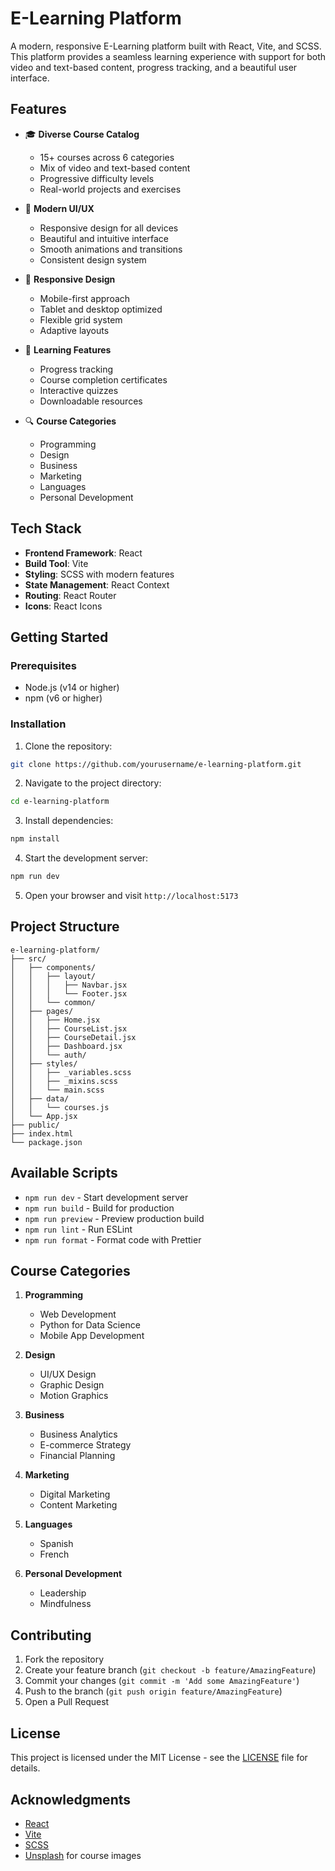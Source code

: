 # E-Learning Platform

A modern, responsive E-Learning platform built with React, Vite, and SCSS. This platform provides a seamless learning experience with support for both video and text-based content, progress tracking, and a beautiful user interface.

## Features

- 🎓 **Diverse Course Catalog**
  - 15+ courses across 6 categories
  - Mix of video and text-based content
  - Progressive difficulty levels
  - Real-world projects and exercises

- 🎨 **Modern UI/UX**
  - Responsive design for all devices
  - Beautiful and intuitive interface
  - Smooth animations and transitions
  - Consistent design system

- 📱 **Responsive Design**
  - Mobile-first approach
  - Tablet and desktop optimized
  - Flexible grid system
  - Adaptive layouts

- 🎯 **Learning Features**
  - Progress tracking
  - Course completion certificates
  - Interactive quizzes
  - Downloadable resources

- 🔍 **Course Categories**
  - Programming
  - Design
  - Business
  - Marketing
  - Languages
  - Personal Development

## Tech Stack

- **Frontend Framework**: React
- **Build Tool**: Vite
- **Styling**: SCSS with modern features
- **State Management**: React Context
- **Routing**: React Router
- **Icons**: React Icons

## Getting Started

### Prerequisites

- Node.js (v14 or higher)
- npm (v6 or higher)

### Installation

1. Clone the repository:
```bash
git clone https://github.com/yourusername/e-learning-platform.git
```

2. Navigate to the project directory:
```bash
cd e-learning-platform
```

3. Install dependencies:
```bash
npm install
```

4. Start the development server:
```bash
npm run dev
```

5. Open your browser and visit `http://localhost:5173`

## Project Structure

```
e-learning-platform/
├── src/
│   ├── components/
│   │   ├── layout/
│   │   │   ├── Navbar.jsx
│   │   │   └── Footer.jsx
│   │   └── common/
│   ├── pages/
│   │   ├── Home.jsx
│   │   ├── CourseList.jsx
│   │   ├── CourseDetail.jsx
│   │   ├── Dashboard.jsx
│   │   └── auth/
│   ├── styles/
│   │   ├── _variables.scss
│   │   ├── _mixins.scss
│   │   └── main.scss
│   ├── data/
│   │   └── courses.js
│   └── App.jsx
├── public/
├── index.html
└── package.json
```

## Available Scripts

- `npm run dev` - Start development server
- `npm run build` - Build for production
- `npm run preview` - Preview production build
- `npm run lint` - Run ESLint
- `npm run format` - Format code with Prettier

## Course Categories

1. **Programming**
   - Web Development
   - Python for Data Science
   - Mobile App Development

2. **Design**
   - UI/UX Design
   - Graphic Design
   - Motion Graphics

3. **Business**
   - Business Analytics
   - E-commerce Strategy
   - Financial Planning

4. **Marketing**
   - Digital Marketing
   - Content Marketing

5. **Languages**
   - Spanish
   - French

6. **Personal Development**
   - Leadership
   - Mindfulness

## Contributing

1. Fork the repository
2. Create your feature branch (`git checkout -b feature/AmazingFeature`)
3. Commit your changes (`git commit -m 'Add some AmazingFeature'`)
4. Push to the branch (`git push origin feature/AmazingFeature`)
5. Open a Pull Request

## License

This project is licensed under the MIT License - see the [LICENSE](LICENSE) file for details.

## Acknowledgments

- [React](https://reactjs.org/)
- [Vite](https://vitejs.dev/)
- [SCSS](https://sass-lang.com/)
- [Unsplash](https://unsplash.com/) for course images

